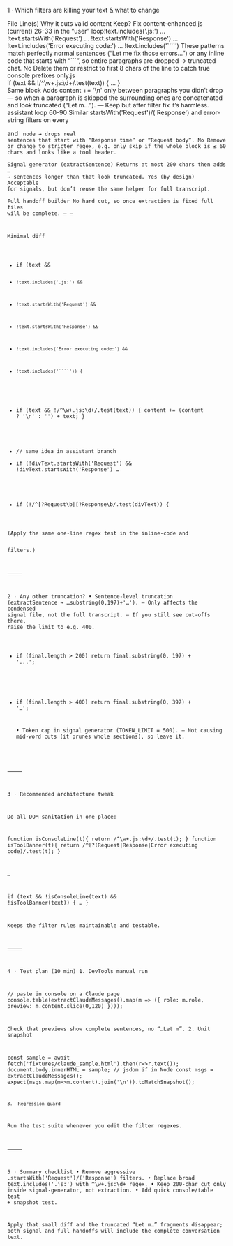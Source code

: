 1 · Which filters are killing your text & what to change

File	Line(s)	Why it cuts valid content	Keep?	Fix
content-enhanced.js (current)	26-33 in the “user” loop!text.includes('.js:') … !text.startsWith('Request') … !text.startsWith('Response') … !text.includes('Error executing code:') … !text.includes('````')	These patterns match perfectly normal sentences (“Let me fix those errors…”) or any inline code that starts with “```”, so entire paragraphs are dropped → truncated chat.	No	Delete them or restrict to first 8 chars of the line to catch true console prefixes only.js<br>if (text && !/^\w+\.js:\d+/.test(text)) { … }<br>
Same block	Adds content += '\n' only between paragraphs you didn’t drop — so when a paragraph is skipped the surrounding ones are concatenated and look truncated (“Let m…”).	—	Keep but after filter fix it’s harmless.	
assistant loop 60-90	Similar startsWith('Request')/('Response') and error-string filters on every <div> and <code> node → drops real sentences that start with “Response time” or “Request body”.	No	Remove or change to stricter regex, e.g. only skip if the whole block is ≤ 60 chars and looks like a tool header.	
Signal generator (extractSentence)	Returns at most 200 chars then adds … → sentences longer than that look truncated.	Yes (by design)	Acceptable for signals, but don’t reuse the same helper for full transcript.	
Full handoff builder	No hard cut, so once extraction is fixed full files will be complete.	—	—	

Minimal diff

- if (text &&
-     !text.includes('.js:') &&
-     !text.startsWith('Request') &&
-     !text.startsWith('Response') &&
-     !text.includes('Error executing code:') &&
-     !text.includes('````')) {
+ if (text && !/^\w+\.js:\d+/.test(text)) {
      content += (content ? '\n' : '') + text;
   }

- // same idea in assistant branch
- if (!divText.startsWith('Request') && !divText.startsWith('Response') …
+ if (!/^\[?Request\b|\[?Response\b/.test(divText)) {

(Apply the same one-line regex test in the inline-code and <div> filters.)

⸻

2 · Any other truncation?
	•	Sentence-level truncation (extractSentence → …substring(0,197)+'…').
– Only affects the condensed signal file, not the full transcript.
– If you still see cut-offs there, raise the limit to e.g. 400.

- if (final.length > 200) return final.substring(0, 197) + '...';
+ if (final.length > 400) return final.substring(0, 397) + '…';

	•	Token cap in signal generator (TOKEN_LIMIT = 500).
– Not causing mid-word cuts (it prunes whole sections), so leave it.

⸻

3 · Recommended architecture tweak

Do all DOM sanitation in one place:

function isConsoleLine(t){ return /^\w+\.js:\d+/.test(t); }
function isToolBanner(t){  return /^\[?(Request|Response|Error executing code)/.test(t); }

…

if (text && !isConsoleLine(text) && !isToolBanner(text)) { … }

Keeps the filter rules maintainable and testable.

⸻

4 · Test plan (10 min)
	1.	DevTools manual run

// paste in console on a Claude page
console.table(extractClaudeMessages().map(m => ({
  role: m.role, preview: m.content.slice(0,120)
})));

Check that previews show complete sentences, no “…Let m”.
	2.	Unit snapshot

const sample = await fetch('fixtures/claude_sample.html').then(r=>r.text());
document.body.innerHTML = sample;             // jsdom if in Node
const msgs = extractClaudeMessages();
expect(msgs.map(m=>m.content).join('\n')).toMatchSnapshot();

	3.	Regression guard

Run the test suite whenever you edit the filter regexes.

⸻

5 · Summary checklist
	•	Remove aggressive .startsWith('Request')/('Response') filters.
	•	Replace broad text.includes('.js:') with ^\w+\.js:\d+ regex.
	•	Keep 200-char cut only inside signal-generator, not extraction.
	•	Add quick console/table test + snapshot test.

Apply that small diff and the truncated “Let m…” fragments disappear; both signal and full handoffs will include the complete conversation text.